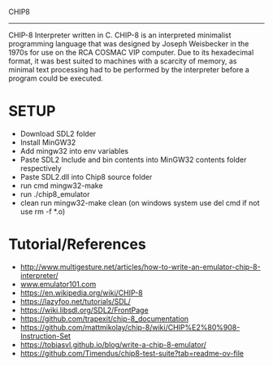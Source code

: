 CHIP8
__________

CHIP-8 Interpreter written in C.
CHIP-8 is an interpreted minimalist programming language that was designed by Joseph Weisbecker in the 1970s for use on the RCA COSMAC VIP computer.
Due to its hexadecimal format, it was best suited to machines with a scarcity of memory, as minimal text processing had to be performed by the interpreter before a program could be executed.

SETUP
=========
- Download SDL2 folder
- Install MinGW32 
- Add mingw32 into env variables
- Paste SDL2 Include and bin contents into MinGW32 contents folder respectively
- Paste SDL2.dll into Chip8 source folder 
- run cmd mingw32-make
- run ./chip8_emulator <rom> <debug>
- clean run mingw32-make clean (on windows system use del cmd if not use rm -f *.o)


Tutorial/References
=========
- http://www.multigesture.net/articles/how-to-write-an-emulator-chip-8-interpreter/
- www.emulator101.com
- https://en.wikipedia.org/wiki/CHIP-8
- https://lazyfoo.net/tutorials/SDL/
- https://wiki.libsdl.org/SDL2/FrontPage
- https://github.com/trapexit/chip-8_documentation
- https://github.com/mattmikolay/chip-8/wiki/CHIP%E2%80%908-Instruction-Set
- https://tobiasvl.github.io/blog/write-a-chip-8-emulator/
- https://github.com/Timendus/chip8-test-suite?tab=readme-ov-file
